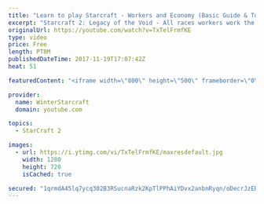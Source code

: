 ```yaml
---
title: "Learn to play Starcraft - Workers and Economy (Basic Guide & Tutorial)"
excerpt: "Starcraft 2: Legacy of the Void - All races workers work the same (mule notwithstanding!)  Wiki on mining: http://wiki.teamliquid.net/starcraft2/Mining_Minerals"
originalUrl: https://youtube.com/watch?v=TxTelFrmfKE
type: video
price: Free
length: PT8M
publishedDateTime: 2017-11-19T17:07:42Z
heat: 51

featuredContent: "<iframe width=\"800\" height=\"500\" frameborder=\"0\" src=\"https://www.youtube.com/embed/TxTelFrmfKE\" allow=\"accelerometer; autoplay; encrypted-media; gyroscope; picture-in-picture\" allowfullscreen></iframe>"

provider:
  name: WinterStarcraft
  domain: youtube.com

topics:
  - StarCraft 2

images:
  - url: https://i.ytimg.com/vi/TxTelFrmfKE/maxresdefault.jpg
    width: 1280
    height: 720
    isCached: true

secured: "1qrmdA45lq7ycq302B3RSucnaRzk2KpTlPPhAiYDvx2anbnRyqn/oDecrJzERb7NiM2Vxia6ESPqxQMo8zuofEcN1fxk9BQqNBeS4FHU/W1bnoAgc9fGoMMvtPDUUajMkEwUiefjPcxYA+h8oJs2Kil6jwQ29HA0c/c3hWBkciTfk9soqjC+Z+81cq9Mt6TXeZO+NqCWll/Z0uD8HH5mOcBbBYUqB5WswdGkCiAMjo9wDa2LH1FZqRPsjQiqI9ktHyoMfQEz0FWBxCdP2wZd/uPwVJe75ZJ8WRTvsDq1zo1Te0ToHq3BDOtOyQjTE+Ni+8tzLuapa+4vPuxoqscKFnqg5mbra8tXCNvImk1L0wv9iAaXucRk1A7xbHi1P1Mh25maNePVEq3zfNPpz+OkJxvzetY06qJHH0PIlYqD/JM=;7mfgyby/f/WzuWT5X4sqJw=="
---
```


